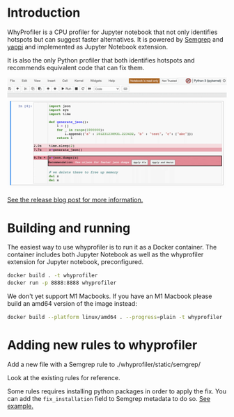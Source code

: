 # Introduction

WhyProfiler is a CPU profiler for Jupyter notebook that not only identifies hotspots but can suggest faster alternatives. It is powered by [Semgrep](https://semgrep.dev/) and [yappi](https://github.com/sumerc/yappi) and implemented as Jupyter Notebook extension.

It is also the only Python profiler that both identifies hotspots and recommends equivalent code that can fix them.

![WhyProfiler in action](./whyprofiler.gif)

[See the release blog post for more information.](https://home.robusta.dev/blog/whyprofiler-the-worlds-first-hybrid-cpu-profiler-now-for-jupyter-notebook-and-python/)

# Building and running

The easiest way to use whyprofiler is to run it as a Docker container. The container includes both Jupyter Notebook as well as the whyprofiler extension for Jupyter notebook, preconfigured.

```bash
docker build . -t whyprofiler
docker run -p 8888:8888 whyprofiler
```

We don't yet support M1 Macbooks. If you have an M1 Macbook please build an amd64 version of the image instead:

```bash
docker build --platform linux/amd64 . --progress=plain -t whyprofiler
```

# Adding new rules to whyprofiler
Add a new file with a Semgrep rule to ./whyprofiler/static/semgrep/

Look at the existing rules for reference. 

Some rules requires installing python packages in order to apply the fix. You can add the `fix_installation` field to Semgrep metadata to do so. [See example.](https://github.com/aantn/nprofile/blob/master/whyprofiler/static/semgrep/use_orjson.yaml#L12)

